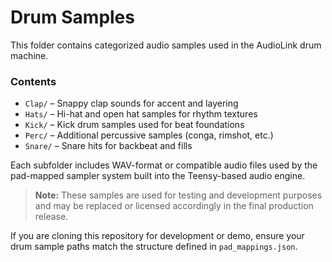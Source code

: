 # Drum Samples

This folder contains categorized audio samples used in the AudioLink drum machine.

### Contents
- `Clap/` – Snappy clap sounds for accent and layering
- `Hats/` – Hi-hat and open hat samples for rhythm textures
- `Kick/` – Kick drum samples used for beat foundations
- `Perc/` – Additional percussive samples (conga, rimshot, etc.)
- `Snare/` – Snare hits for backbeat and fills

Each subfolder includes WAV-format or compatible audio files used by the pad-mapped sampler system built into the Teensy-based audio engine.

> **Note:** These samples are used for testing and development purposes and may be replaced or licensed accordingly in the final production release.

If you are cloning this repository for development or demo, ensure your drum sample paths match the structure defined in `pad_mappings.json`.

